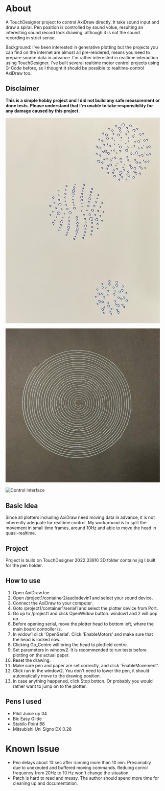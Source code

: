 # About
A TouchDesigner project to control AxiDraw directly. It take sound input and draw a spiral. Pen position is controlled by sound volue, resulting an interesting sound record look drawing, although it is not the sound recording in strict sense.

Background: I've been interested in generative plotting but the projects you can find on the internet are almost all pre-rendered, means you need to prepare source data in advance. I'm rather interested in realtime interaction using TouchDesigner. I've built several realtime motor control projects using G-Code before, so I thought it should be possible to realtime-control AxiDraw too.

## Disclaimer
**This is a simple hobby project and I did not build any safe measurement or done tests. Please understand that I'm unable to take responsibility for any damage caused by this project.**


![Dots](https://raw.githubusercontent.com/yuskegoto/TouchDesigner_AxiDraw/main/Pics/dots.jpg)

![Spiral](https://raw.githubusercontent.com/yuskegoto/TouchDesigner_AxiDraw/main/Pics/spiral.jpg)

![Control Interface](https://raw.githubusercontent.com/yuskegoto/TouchDesigner_AxiDraw/main/Pics/interface.jpg)

## Basic Idea
Since all plotters including AxiDraw need moving data in advance, it is not inherently adequate for realtime control. My workaround is to split the movement in small time frames, around 10Hz and able to move the head in quasi-realtime. 

## Project
Project is build on TouchDesigner 2022.33910
3D folder contains jig I built for the pen holder.

## How to use
1. Open AxiDraw.toe
1. Open /project1/container2/audiodevin1 and select your sound device.
1. Connect the AxiDraw to your computer.
1. Goto /project1/container1/serial1 and select the plotter device from Port.
1. Go up to /project1 and click OpenWidow button. window1 and 2 will pop up.
1. Before opening serial, move the plotter head to bottom left, where the main board controller is.
1. In widow1 click 'OpenSerial'. Click 'EnableMotors' and make sure that the head is locked now.
1. Clicking Go_Centre will bring the head to plotfield centre.
1. Set parameters in window2. It is recommended to run tests before plotting on the actual paper.
1. Reset the drawing.
1. Make sure pen and paper are set correctly, and click 'EnableMovement'.
1. Click run in the window2. You don't need to lower the pen, it should automatically move to the drawing position.
1. In case anything happened, click Stop botton. Or probably you would rather want to jump on to the plotter.

## Pens I used
- Pilot Juice up 04
- Bic Easy Glide
- Stabilo Point 88
- Mitsubishi Uni Signo DX 0.28

# Known Issue
- Pen delays about 10 sec after running more than 10 min. Presumably due to unexeuted and buffered moving commands. Reduing conrol frequency from 20Hz to 10 Hz won't change the situation.
- Patch is hard to read and messy. The author should spend more time for cleaning up and documentation.
